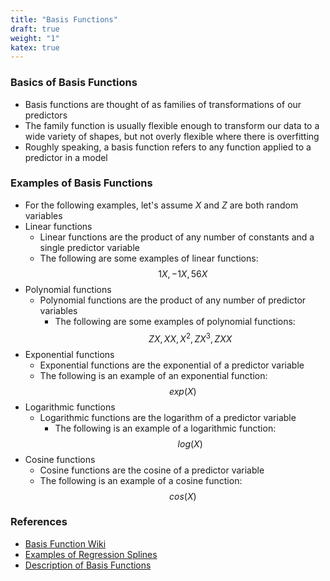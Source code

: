 ```yaml
---
title: "Basis Functions"
draft: true
weight: "1"
katex: true
---
```


### Basics of Basis Functions
- Basis functions are thought of as families of transformations of our predictors
- The family function is usually flexible enough to transform our data to a wide variety of shapes, but not overly flexible where there is overfitting
- Roughly speaking, a basis function refers to any function applied to a predictor in a model

### Examples of Basis Functions
- For the following examples, let's assume $X$ and $Z$ are both random variables
- Linear functions
	- Linear functions are the product of any number of constants and a single predictor variable
	- The following are some examples of linear functions:
	$$ 1X, -1X, 56X $$
- Polynomial functions
	- Polynomial functions are the product of any number of predictor variables
        - The following are some examples of polynomial functions:
	$$ ZX, XX, X^{2}, ZX^{3}, ZXX $$
- Exponential functions
	- Exponential functions are the exponential of a predictor variable
	- The following is an example of an exponential function:
	$$ exp(X) $$
- Logarithmic functions
	- Logarithmic functions are the logarithm of a predictor variable
        - The following is an example of a logarithmic function:
	$$ log(X) $$
- Cosine functions
	- Cosine functions are the cosine of a predictor variable
	- The following is an example of a cosine function:
	$$ cos(X) $$

### References
- [Basis Function Wiki](https://en.wikipedia.org/wiki/Basis_function)
- [Examples of Regression Splines](https://www.analyticsvidhya.com/blog/2018/03/introduction-regression-splines-python-codes/)
- [Description of Basis Functions](http://www.psych.mcgill.ca/misc/fda/ex-basis-a1.html)
